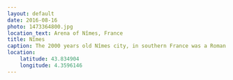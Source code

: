 ```yaml
---
layout: default
date: 2016-08-16
photo: 1473364800.jpg
location_text: Arena of Nîmes, France
title: Nîmes
caption: The 2000 years old Nîmes city, in southern France was a Roman Empire outpost. Its huge ampitheater is the most well preserved in Europe and still used for concerts and bullfights. Gladly no more gladiator fights!
location:
    latitude: 43.834904
    longitude: 4.3596146
---
```


